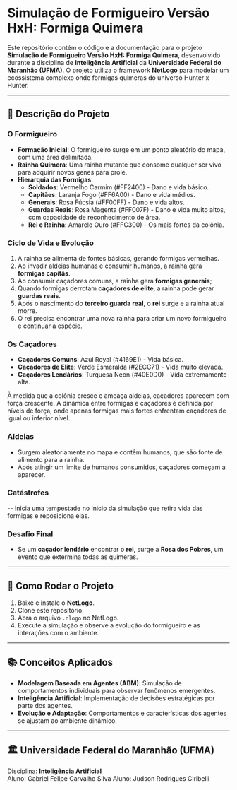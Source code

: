 # Simulação de Formigueiro Versão HxH: Formiga Quimera

Este repositório contém o código e a documentação para o projeto **Simulação de Formigueiro Versão HxH: Formiga Quimera**, desenvolvido durante a disciplina de **Inteligência Artificial** da **Universidade Federal do Maranhão (UFMA)**. O projeto utiliza o framework **NetLogo** para modelar um ecossistema complexo onde formigas quimeras do universo Hunter x Hunter.

---

## 🐜 **Descrição do Projeto**

### **O Formigueiro**

- **Formação Inicial**: O formigueiro surge em um ponto aleatório do mapa, com uma área delimitada.
- **Rainha Quimera**: Uma rainha mutante que consome qualquer ser vivo para adquirir novos genes para prole.
- **Hierarquia das Formigas**:
  - **Soldados**: Vermelho Carmim (#FF2400) - Dano e vida básico.
  - **Capitães**: Laranja Fogo (#FF6A00) - Dano e vida médios.
  - **Generais**: Rosa Fúcsia (#FF00FF) - Dano e vida altos.
  - **Guardas Reais**: Rosa Magenta (#FF007F) - Dano e vida muito altos, com capacidade de reconhecimento de área.
  - **Rei e Rainha**: Amarelo Ouro (#FFC300) - Os mais fortes da colônia.

### **Ciclo de Vida e Evolução**

1. A rainha se alimenta de fontes básicas, gerando formigas vermelhas.
2. Ao invadir aldeias humanas e consumir humanos, a rainha gera **formigas capitãs**.
3. Ao consumir caçadores comuns, a rainha gera **formigas generais**;
4. Quando formigas derrotam **caçadores de elite**, a rainha pode gerar **guardas reais**.
5. Após o nascimento do **terceiro guarda real**, o **rei** surge e a rainha atual morre.
6. O rei precisa encontrar uma nova rainha para criar um novo formigueiro e continuar a espécie.

### **Os Caçadores**

- **Caçadores Comuns**: Azul Royal (#4169E1) - Vida básica.
- **Caçadores de Elite**: Verde Esmeralda (#2ECC71) - Vida muito elevada.
- **Caçadores Lendários**: Turquesa Neon (#40E0D0) - Vida extremamente alta.

À medida que a colônia cresce e ameaça aldeias, caçadores aparecem com força crescente. A dinâmica entre formigas e caçadores é definida por níveis de força, onde apenas formigas mais fortes enfrentam caçadores de igual ou inferior nível.

### **Aldeias**

- Surgem aleatoriamente no mapa e contêm humanos, que são fonte de alimento para a rainha.
- Após atingir um limite de humanos consumidos, caçadores começam a aparecer.

### **Catástrofes**

-- Inicia uma tempestade no inicio da simulação que retira vida das formigas e reposiciona elas.

### **Desafio Final**

- Se um **caçador lendário** encontrar o **rei**, surge a **Rosa dos Pobres**, um evento que extermina todas as quimeras.

---

## 🚀 **Como Rodar o Projeto**

1. Baixe e instale o **NetLogo**.
2. Clone este repositório.
3. Abra o arquivo `.nlogo` no NetLogo.
4. Execute a simulação e observe a evolução do formigueiro e as interações com o ambiente.

---

## 📚 **Conceitos Aplicados**

- **Modelagem Baseada em Agentes (ABM)**: Simulação de comportamentos individuais para observar fenômenos emergentes.
- **Inteligência Artificial**: Implementação de decisões estratégicas por parte dos agentes.
- **Evolução e Adaptação**: Comportamentos e características dos agentes se ajustam ao ambiente dinâmico.

---

## 🏛 **Universidade Federal do Maranhão (UFMA)**

Disciplina: **Inteligência Artificial**  
Aluno: Gabriel Felipe Carvalho Silva
Aluno: Judson Rodrigues Ciribelli
